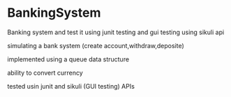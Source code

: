 # BankingSystem
Banking system and test it using junit testing and gui testing using sikuli api


simulating a bank system (create account,withdraw,deposite)

implemented using a queue data structure 

ability to convert currency

tested usin junit and sikuli (GUI testing) APIs
